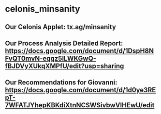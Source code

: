# celonis_minsanity <br>
## Our Celonis Applet: tx.ag/minsanity <br>
## Our Process Analysis Detailed Report: https://docs.google.com/document/d/1DspH8NFvQT0mvN-eqqz5lLWKGwQ-fBJDVyXUkqXMPfU/edit?usp=sharing <br>
## Our Recommendations for Giovanni: https://docs.google.com/document/d/1d0ye3REpT-7WFATJYhepKBKdiXtnNCSWSivbwVlHEwU/edit 
<br>
